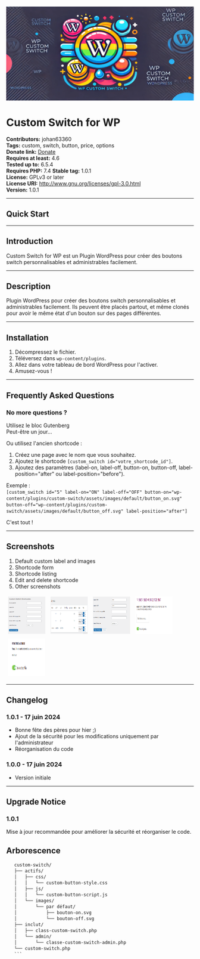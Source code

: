 ![Logo](assets/images/repository-open-graph-template-wp-custom-switch.png)

# Custom Switch for WP

**Contributors:** johan63360  
**Tags:** custom, switch, button, price, options  
**Donate link:** [Donate](https://www.paypal.me/johancoffigniez)  
**Requires at least:** 4.6  
**Tested up to:** 6.5.4  
**Requires PHP:** 7.4
**Stable tag:** 1.0.1  
**License:** GPLv3 or later  
**License URI:** http://www.gnu.org/licenses/gpl-3.0.html  
**Version:** 1.0.1

---

## Quick Start  

---

## Introduction

Custom Switch for WP est un Plugin WordPress pour créer des boutons switch personnalisables et administrables facilement.

---

## Description

Plugin WordPress pour créer des boutons switch personnalisables et administrables facilement. Ils peuvent être placés partout, et même clonés pour avoir le même état d'un bouton sur des pages différentes.

---

## Installation

1. Décompressez le fichier.
2. Téléversez dans `wp-content/plugins`.
3. Allez dans votre tableau de bord WordPress pour l'activer.
4. Amusez-vous !

---

## Frequently Asked Questions

### No more questions ?

Utilisez le bloc Gutenberg  
Peut-être un jour...

Ou utilisez l'ancien shortcode :

1. Créez une page avec le nom que vous souhaitez.
2. Ajoutez le shortcode `[custom_switch id="votre_shortcode_id"]`.
3. Ajoutez des paramètres (label-on, label-off, button-on, button-off, label-position="after" ou label-position="before").

Exemple :  
`[custom_switch id="5" label-on="ON" label-off="OFF" button-on="wp-content/plugins/custom-switch/assets/images/default/button_on.svg" button-off="wp-content/plugins/custom-switch/assets/images/default/button_off.svg" label-position="after"]`

C'est tout !

---

## Screenshots

1. Default custom label and images
2. Shortcode form
3. Shortcode listing
4. Edit and delete shortcode
5. Other screenshots

<div>
  <img src="./screenshots/1.png" alt="Screenshot 1" width="100" height="100" style="margin: 5px;"/>
  <img src="./screenshots/2.png" alt="Screenshot 2" width="100" height="100" style="margin: 5px;"/>
  <img src="./screenshots/3.png" alt="Screenshot 3" width="100" height="100" style="margin: 5px;"/>
  <img src="./screenshots/4.png" alt="Screenshot 4" width="100" height="100" style="margin: 5px;"/>
  <img src="./screenshots/5.png" alt="Screenshot 5" width="100" height="100" style="margin: 5px;"/>
</div>

---

## Changelog

### 1.0.1 - 17 juin 2024
* Bonne fête des pères pour hier ;)
* Ajout de la sécurité pour les modifications uniquement par l'administrateur
* Réorganisation du code

### 1.0.0 - 17 juin 2024
* Version initiale

---

## Upgrade Notice

### 1.0.1
Mise à jour recommandée pour améliorer la sécurité et réorganiser le code.


## Arborescence

 ```plaintext
    custom-switch/
    ├── actifs/
    │   ├── css/
    │   │   └── custom-button-style.css
    │   ├── js/
    │   │   └── custom-button-script.js
    │   └── images/
    │       └── par défaut/
    │           ├── bouton-on.svg
    │           └── bouton-off.svg
    ├── inclut/
    │   ├── class-custom-switch.php
    │   └── admin/
    │       └── classe-custom-switch-admin.php
    └── custom-switch.php
    ```
